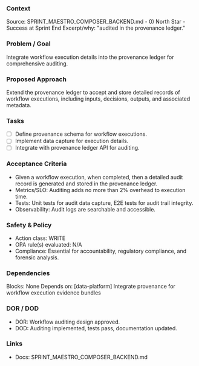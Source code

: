 ### Context

Source: SPRINT_MAESTRO_COMPOSER_BACKEND.md - 0) North Star - Success at Sprint End
Excerpt/why: "audited in the provenance ledger."

### Problem / Goal

Integrate workflow execution details into the provenance ledger for comprehensive auditing.

### Proposed Approach

Extend the provenance ledger to accept and store detailed records of workflow executions, including inputs, decisions, outputs, and associated metadata.

### Tasks

- [ ] Define provenance schema for workflow executions.
- [ ] Implement data capture for execution details.
- [ ] Integrate with provenance ledger API for auditing.

### Acceptance Criteria

- Given a workflow execution, when completed, then a detailed audit record is generated and stored in the provenance ledger.
- Metrics/SLO: Auditing adds no more than 2% overhead to execution time.
- Tests: Unit tests for audit data capture, E2E tests for audit trail integrity.
- Observability: Audit logs are searchable and accessible.

### Safety & Policy

- Action class: WRITE
- OPA rule(s) evaluated: N/A
- Compliance: Essential for accountability, regulatory compliance, and forensic analysis.

### Dependencies

Blocks: None
Depends on: [data-platform] Integrate provenance for workflow execution evidence bundles

### DOR / DOD

- DOR: Workflow auditing design approved.
- DOD: Auditing implemented, tests pass, documentation updated.

### Links

- Docs: SPRINT_MAESTRO_COMPOSER_BACKEND.md
